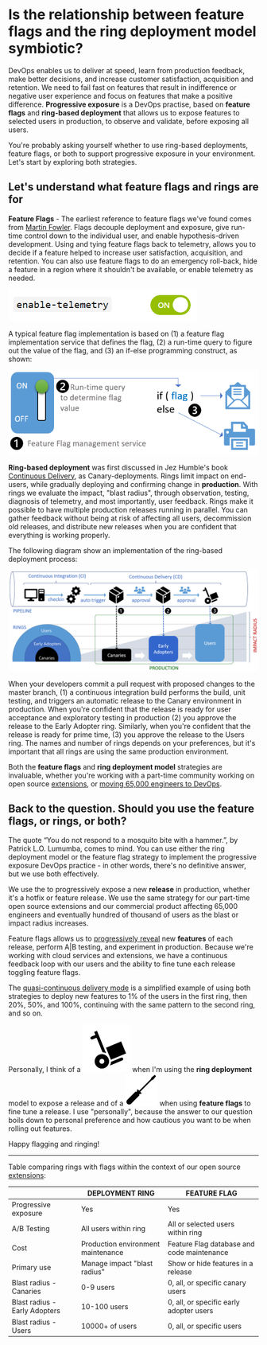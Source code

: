 # Is the relationship between feature flags and the ring deployment model symbiotic?

DevOps enables us to deliver at speed, learn from production feedback, make better decisions, and increase customer satisfaction, acquisition and retention. We need to fail fast on features that result in indifference or negative user experience and focus on features that make a positive difference. **Progressive exposure** is a DevOps practise, based on **feature flags** and **ring-based deployment** that allows us to expose features to selected users in production, to observe and validate, before exposing all users.

You're probably asking yourself whether to use ring-based deployments, feature flags, or both to support progressive exposure in your environment. Let's start by exploring both strategies.

## Let's understand what feature flags and rings are for

**Feature Flags** - The earliest reference to feature flags we've found comes from [Martin Fowler](https://martinfowler.com/bliki/FeatureToggle.html). Flags decouple deployment and exposure, give run-time control down to the individual user, and enable hypothesis-driven development. Using and tying feature flags back to telemetry, allows you to decide if a feature helped to increase user satisfaction, acquisition, and retention. You can also use feature flags to do an emergency roll-back, hide a feature in a region where it shouldn't be available, or enable telemetry as needed.

![Feature flags](_img/rings-or-feature-flags/FF-switch.png)

A typical feature flag implementation is based on (1) a feature flag implementation service that defines the flag, (2) a run-time query to figure out the value of the flag, and (3) an if-else programming construct, as shown:

![Feature flags](_img/rings-or-feature-flags/feature-flags.png)

**Ring-based deployment** was first discussed in Jez Humble's book [Continuous Delivery](https://www.continuousdelivery.com/), as Canary-deployments. Rings limit impact on end-users, while gradually deploying and confirming change in **production**. With rings we evaluate the impact, "blast radius", through observation, testing, diagnosis of telemetry, and most importantly, user feedback. Rings make it possible to have multiple production releases running in parallel. You can gather feedback without being at risk of affecting all users, decommission old releases, and distribute new releases when you are confident that everything is working properly.

The following diagram show an implementation of the ring-based deployment process:

![Ring-based deployment process](_img/rings-or-feature-flags/ring-based-deployment.png)

When your developers commit a pull request with proposed changes to the master branch, (1) a continuous integration build performs the build, unit testing, and triggers an automatic release to the Canary environment in production. When you're confident that the release is ready for user acceptance and exploratory testing in production (2) you approve the release to the Early Adopter ring. Similarly, when you're confident that the release is ready for prime time, (3) you approve the release to the Users ring. The names and number of rings depends on your preferences, but it's important that all rings are using the same production environment.

Both the **feature flags** and **ring deployment model** strategies are invaluable, whether you're working with a part-time community working on open source [extensions](https://aka.ms/vsarsolutions#Extensions), or [moving 65,000 engineers to DevOps](https://aka.ms/devops).

## Back to the question. Should you use the feature flags, or rings, or both?

The quote “You do not respond to a mosquito bite with a hammer.”, by Patrick L.O. Lumumba, comes to mind. You can use either the ring deployment model or the feature flag strategy to implement the progressive exposure DevOps practice - in other words, there's no definitive answer, but we use both effectively.

We use the to progressively expose a new **release** in production, whether it's a hotfix or feature release. We use the same strategy for our part-time open source extensions and our commercial product affecting 65,000 engineers and eventually hundred of thousand of users as the blast or impact radius increases.

Feature flags allows us to [progressively reveal](https://youtu.be/ed3ziUDq_n0) new **features** of each release, perform A|B testing, and experiment in production. Because we're working with cloud services and extensions, we have a continuous feedback loop with our users and the ability to fine tune each release toggling feature flags.

The [quasi-continuous delivery mode](https://code.facebook.com/posts/270314900139291/rapid-release-at-massive-scale/) is a simplified example of using both strategies to deploy new features to 1% of the users in the first ring, then 20%, 50%, and 100%, continuing with the same pattern to the second ring, and so on.

Personally, I think of a ![Trolley](_img/rings-or-feature-flags/Trolley.png) when I'm using the **ring deployment** model to expose a release and of a ![Small screw driver](_img/rings-or-feature-flags/ScrewDriver.png) when using **feature flags** to fine tune a release. I use "personally", because the answer to our question boils down to personal preference and how cautious you want to be when rolling out features. 

Happy flagging and ringing!

---

Table comparing rings with flags within the context of our open source [extensions](https://aka.ms/vsarsolutions#Extensions):

|     |DEPLOYMENT RING|FEATURE FLAG|
|-----|---------------|------------|
|Progressive exposure|Yes|Yes|
|A/B Testing|All users within ring|All or selected users within ring|
|Cost|Production environment maintenance|Feature Flag database and code maintenance|
|Primary use|Manage impact "blast radius"|Show or hide features in a release|
|Blast radius - Canaries|0-9 users|0, all, or specific canary users|
|Blast radius - Early Adopters|10-100 users|0, all, or specific early adopter users|
|Blast radius - Users|10000+ of users|0, all, or specific users|